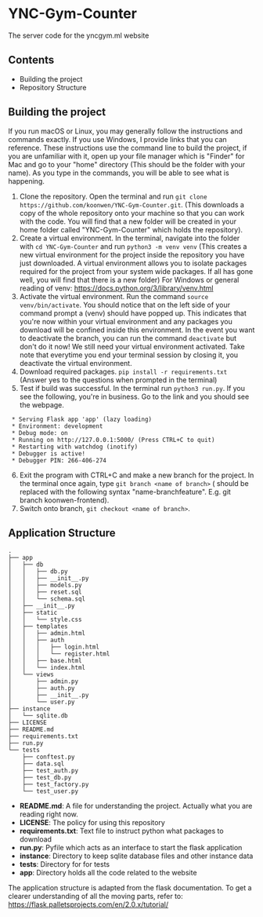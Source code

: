 # YNC-Gym-Counter
The server code for the yncgym.ml website

## Contents
- Building the project
- Repository Structure

## Building the project
If you run macOS or Linux, you may generally follow the instructions and commands exactly. If you use Windows, I provide links that you can reference. These instructions use the command line to build the project, if you are unfamiliar with it, open up your file manager which is "Finder" for Mac and go to your "home" directory (This should be the folder with your name). As you type in the commands, you will be able to see what is happening.
1. Clone the repository. Open the terminal and run `git clone https://github.com/koonwen/YNC-Gym-Counter.git`. (This downloads a copy of the whole repository onto your machine so that you can work with the code. You will find that a new folder will be created in your home folder called "YNC-Gym-Counter" which holds the repository).
2. Create a virtual environment. In the terminal, navigate into the folder with `cd YNC-Gym-Counter` and run `python3 -m venv venv` (This creates a new virtual environment for the project inside the repository you have just downloaded. A virtual environment allows you to isolate packages required for the project from your system wide packages. If all has gone well, you will find that there is a new folder) For Windows or general reading of venv: https://docs.python.org/3/library/venv.html
3. Activate the virtual environment. Run the command `source venv/bin/activate`. You should notice that on the left side of your command prompt a (venv) should have popped up. This indicates that you're now within your virtual environment and any packages you download will be confined inside this environment. In the event you want to deactivate the branch, you can run the command `deactivate` but don't do it now! We still need your virtual environment activated. Take note that everytime you end your terminal session by closing it, you deactivate the virtual environment.
4. Download required packages. `pip install -r requirements.txt` (Answer yes to the questions when prompted in the terminal)
5. Test if build was successful. In the terminal run `python3 run.py`. If you see the following, you're in business. Go to the link and you should see the webpage.
```
 * Serving Flask app 'app' (lazy loading)
 * Environment: development
 * Debug mode: on
 * Running on http://127.0.0.1:5000/ (Press CTRL+C to quit)
 * Restarting with watchdog (inotify)
 * Debugger is active!
 * Debugger PIN: 266-406-274
```
6. Exit the program with CTRL+C and make a new branch for the project. In the terminal once again, type `git branch <name of branch>` (<name of branch> should be replaced with the following syntax "name-branchfeature". E.g. git branch koonwen-frontend).
7. Switch onto branch, `git checkout <name of branch>`. 
                                           

## Application Structure        
```
.
├── app
│   ├── db
│   │   ├── db.py
│   │   ├── __init__.py
│   │   ├── models.py
│   │   ├── reset.sql
│   │   └── schema.sql
│   ├── __init__.py
│   ├── static
│   │   └── style.css
│   ├── templates
│   │   ├── admin.html
│   │   ├── auth
│   │   │   ├── login.html
│   │   │   └── register.html
│   │   ├── base.html
│   │   └── index.html
│   └── views
│       ├── admin.py
│       ├── auth.py
│       ├── __init__.py
│       └── user.py
├── instance
│   └── sqlite.db
├── LICENSE
├── README.md
├── requirements.txt
├── run.py
└── tests
    ├── conftest.py
    ├── data.sql
    ├── test_auth.py
    ├── test_db.py
    ├── test_factory.py
    └── test_user.py
```
- **README.md**: A file for understanding the project. Actually what you are reading right now.
- **LICENSE**: The policy for using this repository
- **requirements.txt**: Text file to instruct python what packages to download
- **run.py**: Pyfile which acts as an interface to start the flask application
- **instance**: Directory to keep sqlite database files and other instance data
- **tests**: Directory for for tests
- **app**: Directory holds all the code related to the website
                                           
The application structure is adapted from the flask documentation. To get a clearer understanding of all the moving parts, refer to:
https://flask.palletsprojects.com/en/2.0.x/tutorial/
